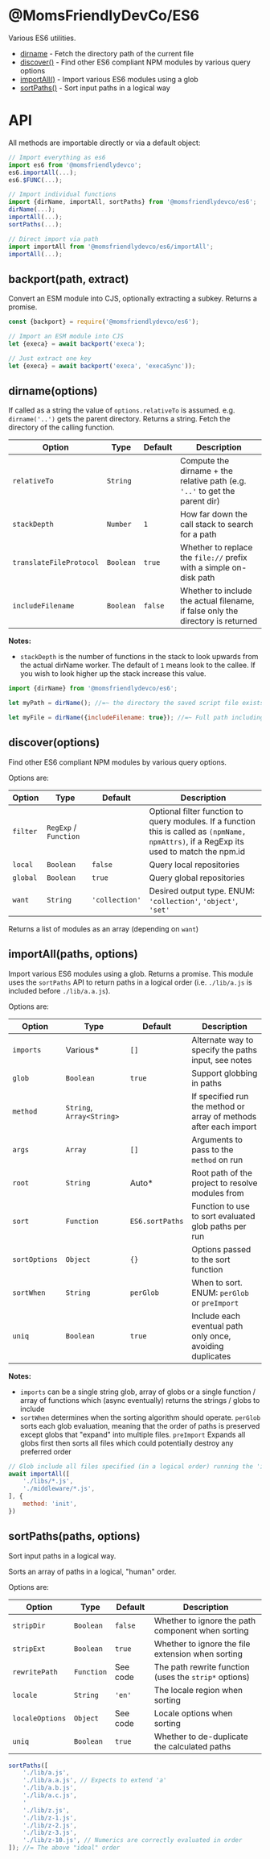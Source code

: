 @MomsFriendlyDevCo/ES6
======================
Various ES6 utilities.

* [dirname](#dirname) - Fetch the directory path of the current file
* [discover()](#discover) - Find other ES6 compliant NPM modules by various query options
* [importAll()](#importall) - Import various ES6 modules using a glob
* [sortPaths()](#sortpaths) - Sort input paths in a logical way


API
===

All methods are importable directly or via a default object:

```javascript
// Import everything as es6
import es6 from '@momsfriendlydevco';
es6.importAll(...);
es6.$FUNC(...);

// Import individual functions
import {dirName, importAll, sortPaths} from '@momsfriendlydevco/es6';
dirName(...);
importAll(...);
sortPaths(...);

// Direct import via path
import importAll from '@momsfriendlydevco/es6/importAll';
importAll(...);
```


backport(path, extract)
-----------------------
Convert an ESM module into CJS, optionally extracting a subkey.
Returns a promise.

```javascript
const {backport} = require('@momsfriendlydevco/es6');

// Import an ESM module into CJS
let {execa} = await backport('execa');

// Just extract one key
let {execa} = await backport('execa', 'execaSync'));
```


dirname(options)
----------------
If called as a string the value of `options.relativeTo` is assumed. e.g. `dirname('..')` gets the parent directory.
Returns a string.
Fetch the directory of the calling function.

| Option                  | Type      | Default | Description                                                                     |
|-------------------------|-----------|---------|---------------------------------------------------------------------------------|
| `relativeTo`            | `String`  |         | Compute the dirname + the relative path (e.g. `'..'` to get the parent dir)     |
| `stackDepth`            | `Number`  | `1`     | How far down the call stack to search for a path                                |
| `translateFileProtocol` | `Boolean` | `true`  | Whether to replace the `file://` prefix with a simple on-disk path              |
| `includeFilename`       | `Boolean` | `false` | Whether to include the actual filename, if false only the directory is returned |


**Notes:**
* `stackDepth` is the number of functions in the stack to look upwards from the actual dirName worker. The default of `1` means look to the callee. If you wish to look higher up the stack increase this value.


```javascript
import {dirName} from '@momsfriendlydevco/es6';

let myPath = dirName(); //=~ the directory the saved script file exists in

let myFile = dirName({includeFilename: true}); //=~ Full path including file
```


discover(options)
-----------------
Find other ES6 compliant NPM modules by various query options.

Options are:

| Option   | Type                  | Default        | Description                                                                                                                                |
|----------|-----------------------|----------------|--------------------------------------------------------------------------------------------------------------------------------------------|
| `filter` | `RegExp` / `Function` |                | Optional filter function to query modules. If a function this is called as `(npmName, npmAttrs)`, if a RegExp its used to match the npm.id |
| `local`  | `Boolean`             | `false`        | Query local repositories                                                                                                                   |
| `global` | `Boolean`             | `true`         | Query global repositories                                                                                                                  |
| `want`   | `String`              | `'collection'` | Desired output type. ENUM: `'collection'`, `'object'`, `'set'`

Returns a list of modules as an array (depending on `want`)


importAll(paths, options)
-------------------------
Import various ES6 modules using a glob.
Returns a promise.
This module uses the `sortPaths` API to return paths in a logical order (i.e. `./lib/a.js` is included before `./lib/a.a.js`).


Options are:

| Option        | Type                      | Default         | Description                                                       |
|---------------|---------------------------|-----------------|-------------------------------------------------------------------|
| `imports`     | Various*                  | `[]`            | Alternate way to specify the paths input, see notes               |
| `glob`        | `Boolean`                 | `true`          | Support globbing in paths                                         |
| `method`      | `String`, `Array<String>` |                 | If specified run the method or array of methods after each import |
| `args`        | `Array`                   | `[]`            | Arguments to pass to the `method` on run                          |
| `root`        | `String`                  | Auto*           | Root path of the project to resolve modules from                  |
| `sort`        | `Function`                | `ES6.sortPaths` | Function to use to sort evaluated glob paths per run              |
| `sortOptions` | `Object`                  | `{}`            | Options passed to the sort function                               |
| `sortWhen`    | `String`                  | `perGlob`       | When to sort. ENUM: `perGlob` or `preImport`                      |
| `uniq`        | `Boolean`                 | `true`          | Include each eventual path only once, avoiding duplicates         |


**Notes:**
* `imports` can be a single string glob, array of globs or a single function / array of functions which (async eventually) returns the strings / globs to include
* `sortWhen` determines when the sorting algorithm should operate. `perGlob` sorts each glob evaluation, meaning that the order of paths is preserved except globs that "expand" into multiple files. `preImport` Expands all globs first then sorts all files which could potentially destroy any preferred order


```javascript
// Glob include all files specified (in a logical order) running the 'init' method for each
await importAll([
	'./libs/*.js',
	'./middleware/*.js',
], {
	method: 'init',
})
```


sortPaths(paths, options)
-------------------------
Sort input paths in a logical way.

Sorts an array of paths in a logical, "human" order.

Options are:

| Option          | Type       | Default  | Description                                           |
|-----------------|------------|----------|-------------------------------------------------------|
| `stripDir`      | `Boolean`  | `false`  | Whether to ignore the path component when sorting     |
| `stripExt`      | `Boolean`  | `true`   | Whether to ignore the file extension when sorting     |
| `rewritePath`   | `Function` | See code | The path rewrite function (uses the `strip*` options) |
| `locale`        | `String`   | `'en'`   | The locale region when sorting                        |
| `localeOptions` | `Object`   | See code | Locale options when sorting                           |
| `uniq`          | `Boolean`  | `true`   | Whether to de-duplicate the calculated paths          |


```javascript
sortPaths([
	'./lib/a.js',
	'./lib/a.a.js', // Expects to extend 'a'
	'./lib/a.b.js',
	'./lib/a.c.js',
	'
	'./lib/z.js',
	'./lib/z-1.js',
	'./lib/z-2.js',
	'./lib/z-3.js',
	'./lib/z-10.js', // Numerics are correctly evaluated in order
]); //= The above "ideal" order
```
